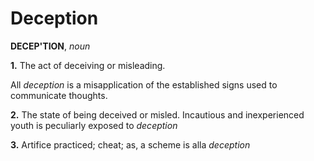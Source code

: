 # Deception

**DECEP'TION**, _noun_

**1.** The act of deceiving or misleading.

All _deception_ is a misapplication of the established signs used to communicate thoughts.

**2.** The state of being deceived or misled. Incautious and inexperienced youth is peculiarly exposed to _deception_

**3.** Artifice practiced; cheat; as, a scheme is alla _deception_